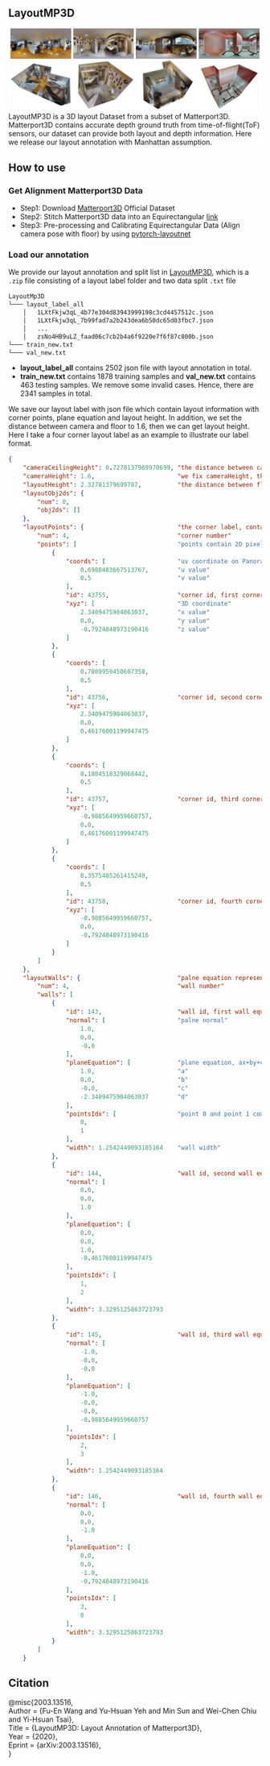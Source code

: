 ## LayoutMP3D
![](github_mp3dLayout.png)
LayoutMP3D is a 3D layout Dataset from a subset of Matterport3D. 
Matterport3D contains accurate depth ground truth from time-of-flight(ToF) sensors, 
our dataset can provide both layout and depth information.
Here we release our layout annotation with Manhattan assumption.
## How to use
### Get Alignment Matterport3D Data
+ Step1: Download [Matterport3D](https://github.com/niessner/Matterport) Official Dataset
+ Step2: Stitch Matterport3D data into an Equirectangular [link](https://github.com/yindaz/PanoBasic)
+ Step3: Pre-processing and Calibrating Equirectangular Data (Align camera pose with floor) by using [pytorch-layoutnet](https://github.com/sunset1995/pytorch-layoutnet)
### Load our annotation
We provide our layout annotation and split list in [LayoutMP3D](https://drive.google.com/file/d/1sXWz3s2H46YVP3J218vvBqBxWvWKVYlE/view?usp=sharing), which is a ```.zip``` file consisting of a layout label folder and two data split ```.txt``` file </br>

```
LayoutMp3D     
└─── layout_label_all
    │   1LXtFkjw3qL_4b77e304d83943999198c3cd4457512c.json
    │   1LXtFkjw3qL_7b99fad7a2b243dea6b50dc65d03fbc7.json
    │   ...
    │   zsNo4HB9uLZ_faad06c7cb2b4a6f9220e7f6f87c800b.json
└─── train_new.txt
└─── val_new.txt
```

- **layout_label_all** contains 2502 json file with layout annotation in total. </br>
- **train_new.txt** contains 1878 training samples and **val_new.txt** contains 463 testing samples. We remove some invalid cases. Hence, there are 2341 samples in total.

We save our layout label with json file which contain layout information with corner points, plane equation and layout height. In addition, we set the distance between camera and floor to 1.6, then we can get layout height. Here I take a four corner layout label as an example to illustrate our label format.
```json
{
    "cameraCeilingHeight": 0.7278137969970699, "the distance between camera and ceiling"
    "cameraHeight": 1.6,                       "we fix cameraHeight, the distance between camera and floor, to 1.6"
    "layoutHeight": 2.32781379699707,          "the distance between floor and ceiling in terms of our layout height"
    "layoutObj2ds": {
        "num": 0,
        "obj2ds": []
    },
    "layoutPoints": {                          "the corner label, containing 2D points： coords and 3D points： xyz "
        "num": 4,                              "corner number"
        "points": [                            "points contain 2D pixel coordinate and 3D xyz coordinate"
            {
                "coords": [                    "uv coordinate on Panorama image" 
                    0.6980483667513767,        "u value"
                    0.5                        "v value"
                ],
                "id": 43755,                   "corner id, first corner point in this case"
                "xyz": [                       "3D coordinate"
                    2.3409475904063037,        "x value"
                    0.0,                       "y value"
                    -0.7924848973190416        "z value"
                ]
            },
            {
                "coords": [
                    0.7809959450607358,
                    0.5 
                ],
                "id": 43756,                   "corner id, second corner point in this case"
                "xyz": [
                    2.3409475904063037,
                    0.0,
                    0.46176001199947475
                ]
            },
            {
                "coords": [
                    0.1804518329068442,
                    0.5
                ],
                "id": 43757,                   "corner id, third corner point in this case"
                "xyz": [
                    -0.9885649959660757,
                    0.0,
                    0.46176001199947475
                ]
            },
            {
                "coords": [
                    0.3575485261415249,
                    0.5 
                ],
                "id": 43758,                   "corner id, fourth corner point in this case"
                "xyz": [
                    -0.9885649959660757,
                    0.0,
                    -0.7924848973190416
                ]
            }   
        ]   
    },
    "layoutWalls": {                           "palne equation represent each walls"
        "num": 4,                              "wall number"
        "walls": [
            {
                "id": 143,                     "wall id, first wall equation in this case"
                "normal": [                    "palne normal"
                    1.0,
                    0.0,
                    -0.0
                ],
                "planeEquation": [             "plane equation, ax+by+cz+d=0"
                    1.0,                       "a"
                    0.0,                       "b"
                    -0.0,                      "c"
                    -2.3409475904063037        "d"
                ],
                "pointsIdx": [                 "point 0 and point 1 composed of the first wall"
                    0,
                    1
                ],
                "width": 1.2542449093185164    "wall width"
            },
            {
                "id": 144,                     "wall id, second wall equation in this case"
                "normal": [
                    0.0,
                    0.0,
                    1.0
                ],
                "planeEquation": [
                    0.0,
                    0.0,
                    1.0,
                    -0.46176001199947475
                ],
                "pointsIdx": [
                    1,
                    2
                ],
                "width": 3.3295125863723793
            },
            {
                "id": 145,                     "wall id, third wall equation in this case"
                "normal": [
                    -1.0,
                    -0.0,
                    -0.0
                ],
                "planeEquation": [
                    -1.0,
                    -0.0,
                    -0.0,
                    -0.9885649959660757
                ],
                "pointsIdx": [
                    2,
                    3
                ],
                "width": 1.2542449093185164
            },
            {
                "id": 146,                     "wall id, fourth wall equation in this case"
                "normal": [
                    0.0,
                    0.0,
                    -1.0
                ],
                "planeEquation": [
                    0.0,
                    0.0,
                    -1.0,
                    -0.7924848973190416
                ],
                "pointsIdx": [
                    3,
                    0
                ],
                "width": 3.3295125863723793
            }
        ]
    }

```
<!--
We save our layout label with json file; layout information with latitude and longitude coordinate.
The format size is (12, 2), if corner number less than 12, we concatenate **inf** to make the size become 12.
-->
## Citation
@misc{2003.13516, </br>
Author = {Fu-En Wang and Yu-Hsuan Yeh and Min Sun and Wei-Chen Chiu and Yi-Hsuan Tsai}, </br>
Title = {LayoutMP3D: Layout Annotation of Matterport3D}, </br>
Year = {2020}, </br>
Eprint = {arXiv:2003.13516}, </br>
}

